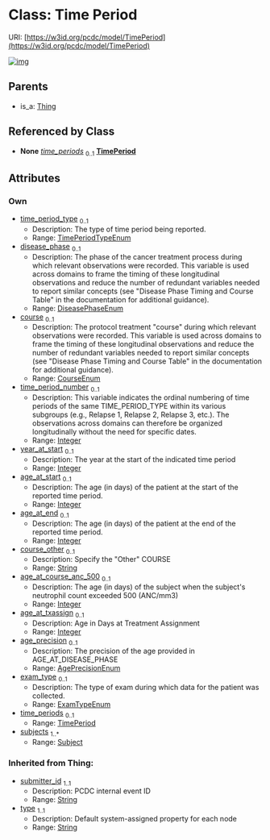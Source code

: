 
# Class: Time Period




URI: [https://w3id.org/pcdc/model/TimePeriod](https://w3id.org/pcdc/model/TimePeriod)


[![img](https://yuml.me/diagram/nofunky;dir:TB/class/[Subject]<subjects%201..*-++[TimePeriod&#124;time_period_type:TimePeriodTypeEnum%20%3F;disease_phase:DiseasePhaseEnum%20%3F;course:CourseEnum%20%3F;time_period_number:integer%20%3F;year_at_start:integer%20%3F;age_at_start:integer%20%3F;age_at_end:integer%20%3F;course_other:string%20%3F;age_at_course_anc_500:integer%20%3F;age_at_txassign:integer%20%3F;age_precision:AgePrecisionEnum%20%3F;exam_type:ExamTypeEnum%20%3F;submitter_id(i):string;type(i):string],[TimePeriod]<time_periods%200..1-++[TimePeriod],[Thing]^-[TimePeriod],[Thing],[Subject])](https://yuml.me/diagram/nofunky;dir:TB/class/[Subject]<subjects%201..*-++[TimePeriod&#124;time_period_type:TimePeriodTypeEnum%20%3F;disease_phase:DiseasePhaseEnum%20%3F;course:CourseEnum%20%3F;time_period_number:integer%20%3F;year_at_start:integer%20%3F;age_at_start:integer%20%3F;age_at_end:integer%20%3F;course_other:string%20%3F;age_at_course_anc_500:integer%20%3F;age_at_txassign:integer%20%3F;age_precision:AgePrecisionEnum%20%3F;exam_type:ExamTypeEnum%20%3F;submitter_id(i):string;type(i):string],[TimePeriod]<time_periods%200..1-++[TimePeriod],[Thing]^-[TimePeriod],[Thing],[Subject])

## Parents

 *  is_a: [Thing](Thing.md)

## Referenced by Class

 *  **None** *[time_periods](time_periods.md)*  <sub>0..1</sub>  **[TimePeriod](TimePeriod.md)**

## Attributes


### Own

 * [time_period_type](time_period_type.md)  <sub>0..1</sub>
     * Description: The type of time period being reported.
     * Range: [TimePeriodTypeEnum](TimePeriodTypeEnum.md)
 * [disease_phase](disease_phase.md)  <sub>0..1</sub>
     * Description: The phase of the cancer treatment process during which relevant observations were recorded. This variable is used across domains to frame the timing of these longitudinal observations and reduce the number of redundant variables needed to report similar concepts (see "Disease Phase Timing and Course Table" in the documentation for additional guidance).
     * Range: [DiseasePhaseEnum](DiseasePhaseEnum.md)
 * [course](course.md)  <sub>0..1</sub>
     * Description: The protocol treatment "course" during which relevant observations were recorded. This variable is used across domains to frame the timing of these longitudinal observations and reduce the number of redundant variables needed to report similar concepts (see "Disease Phase Timing and Course Table" in the documentation for additional guidance).
     * Range: [CourseEnum](CourseEnum.md)
 * [time_period_number](time_period_number.md)  <sub>0..1</sub>
     * Description: This variable indicates the ordinal numbering of time periods of the same TIME_PERIOD_TYPE within its various subgroups (e.g., Relapse 1, Relapse 2, Relapse 3, etc.). The observations across domains can therefore be organized longitudinally without the need for specific dates.
     * Range: [Integer](types/Integer.md)
 * [year_at_start](year_at_start.md)  <sub>0..1</sub>
     * Description: The year at the start of the indicated time period
     * Range: [Integer](types/Integer.md)
 * [age_at_start](age_at_start.md)  <sub>0..1</sub>
     * Description: The age (in days) of the patient at the start of the reported time period. 
     * Range: [Integer](types/Integer.md)
 * [age_at_end](age_at_end.md)  <sub>0..1</sub>
     * Description: The age (in days) of the patient at the end of the reported time period. 
     * Range: [Integer](types/Integer.md)
 * [course_other](course_other.md)  <sub>0..1</sub>
     * Description: Specify the "Other" COURSE
     * Range: [String](types/String.md)
 * [age_at_course_anc_500](age_at_course_anc_500.md)  <sub>0..1</sub>
     * Description: The age (in days) of the subject when the subject's neutrophil count exceeded 500 (ANC/mm3)
     * Range: [Integer](types/Integer.md)
 * [age_at_txassign](age_at_txassign.md)  <sub>0..1</sub>
     * Description: Age in Days at Treatment Assignment
     * Range: [Integer](types/Integer.md)
 * [age_precision](age_precision.md)  <sub>0..1</sub>
     * Description: The precision of the age provided in AGE_AT_DISEASE_PHASE
     * Range: [AgePrecisionEnum](AgePrecisionEnum.md)
 * [exam_type](exam_type.md)  <sub>0..1</sub>
     * Description: The type of exam during which data for the patient was collected.
     * Range: [ExamTypeEnum](ExamTypeEnum.md)
 * [time_periods](time_periods.md)  <sub>0..1</sub>
     * Range: [TimePeriod](TimePeriod.md)
 * [subjects](subjects.md)  <sub>1..\*</sub>
     * Range: [Subject](Subject.md)

### Inherited from Thing:

 * [submitter_id](submitter_id.md)  <sub>1..1</sub>
     * Description: PCDC internal event ID
     * Range: [String](types/String.md)
 * [type](type.md)  <sub>1..1</sub>
     * Description: Default system-assigned property for each node
     * Range: [String](types/String.md)
